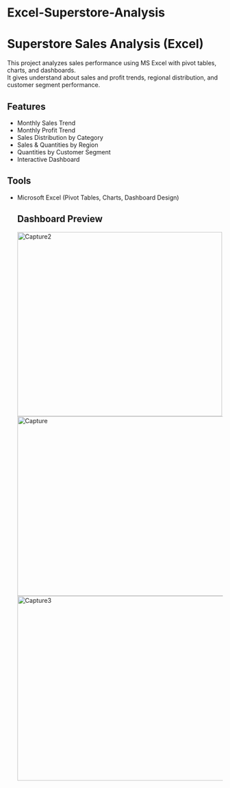 # Excel-Superstore-Analysis

# Superstore Sales Analysis (Excel)

This project analyzes sales performance using MS Excel with pivot tables, charts, and dashboards.  
It gives understand about sales and profit trends, regional distribution, and customer segment performance.

##  Features
- Monthly Sales Trend
- Monthly Profit Trend
- Sales Distribution by Category
- Sales & Quantities by Region
- Quantities by Customer Segment
- Interactive Dashboard

##  Tools
- Microsoft Excel (Pivot Tables, Charts, Dashboard Design)

  ##  Dashboard Preview
  <img width="478" height="430" alt="Capture2" src="https://github.com/user-attachments/assets/c6d42cb6-c822-4089-9e74-9b0d07cfab1c" />
  <img width="700" height="419" alt="Capture" src="https://github.com/user-attachments/assets/3dfa9148-4326-4b02-91d1-91822d6fcce5" />
  <img width="694" height="431" alt="Capture3" src="https://github.com/user-attachments/assets/f36d1b39-b8b5-4471-b0ae-313a03f0d15e" />



